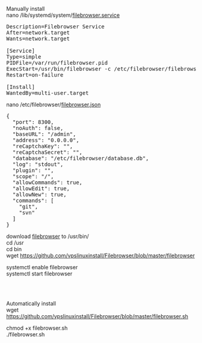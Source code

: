 Manually install  
nano /lib/systemd/system/[filebrowser.service](https://github.com/vpslinuxinstall/Filebrowser/blob/master/filebrowser.service)  
<pre>
Description=Filebrowser Service  
After=network.target  
Wants=network.target  

[Service]  
Type=simple  
PIDFile=/var/run/filebrowser.pid  
ExecStart=/usr/bin/filebrowser -c /etc/filebrowser/filebrowser.json  
Restart=on-failure  

[Install]  
WantedBy=multi-user.target
</pre>







nano /etc/filebrowser/[filebrowser.json](https://github.com/vpslinuxinstall/Filebrowser/blob/master/filebrowser.json)  
<pre>
{  
  "port": 8300,  
  "noAuth": false,  
  "baseURL": "/admin",  
  "address": "0.0.0.0",  
  "reCaptchaKey": "",  
  "reCaptchaSecret": "",  
  "database": "/etc/filebrowser/database.db",  
  "log": "stdout",  
  "plugin": "",  
  "scope": "/",  
  "allowCommands": true,  
  "allowEdit": true,    
  "allowNew": true,  
  "commands": [  
    "git",  
    "svn"  
  ]  
}  
</pre>















download [filebrowser](https://github.com/vpslinuxinstall/Filebrowser/blob/master/filebrowser) to /usr/bin/  
cd /usr  
cd bin    
wget https://github.com/vpslinuxinstall/Filebrowser/blob/master/filebrowser
  
systemctl enable filebrowser    
systemctl start filebrowser  








<br>








</br>







     
Automatically install                              
wget https://github.com/vpslinuxinstall/Filebrowser/blob/master/filebrowser.sh
  
chmod +x filebrowser.sh  
./filebrowser.sh




































